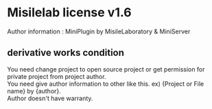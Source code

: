 # Misilelab license v1.6

Author information : MiniPlugin by MisileLaboratory & MiniServer

## derivative works condition

You need change project to open source project or get permission for private project from project author.  
You need give author information to other like this. ex) {Project or File name} by {author}.  
Author doesn't have warranty.  